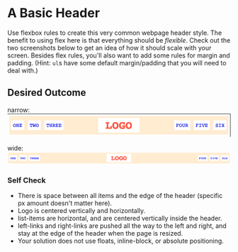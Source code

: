 # A Basic Header

Use flexbox rules to create this very common webpage header style. The benefit to using flex here is that everything should be _flexible_. Check out the two screenshots below to get an idea of how it should scale with your screen. Besides flex rules, you'll also want to add some rules for margin and padding. (Hint: `ul`s have some default margin/padding that you will need to deal with.)

## Desired Outcome

narrow:
![narrow](./desired-outcome-narrow.png)

wide:
![wide](./desired-outcome-wide.png)

### Self Check

-   There is space between all items and the edge of the header (specific px amount doesn't matter here).
-   Logo is centered vertically and horizontally.
-   list-items are horizontal, and are centered vertically inside the header.
-   left-links and right-links are pushed all the way to the left and right, and stay at the edge of the header when the page is resized.
-   Your solution does not use floats, inline-block, or absolute positioning.
